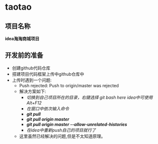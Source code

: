 # taotao
## 项目名称
**idea淘淘商城项目**
## 开发前的准备
- 创建github代码仓库
- 搭建项目代码框架上传中github仓库中
- 上传时遇到一个问题:
   - Push rejected: Push to origin/master was rejected
   - 解决方案如下:
      - *切换到自己项目所在的目录，右键选择 git bash here idea中可使用Alt+F12*
      - *在窗口中依次输入命令*
      - ***git pull***
      - ***git pull origin master***
      - ***git pull origin master --allow-unrelated-histories***
      - *在idea中重新push自己的项目就行了*
    - 这里虽然已经解决的问题,但是不太知道原理。




